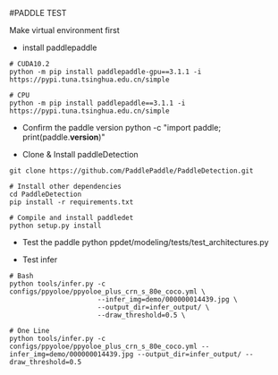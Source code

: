 #PADDLE TEST

Make virtual environment first

- install paddlepaddle
```
# CUDA10.2
python -m pip install paddlepaddle-gpu==3.1.1 -i https://pypi.tuna.tsinghua.edu.cn/simple

# CPU
python -m pip install paddlepaddle==3.1.1 -i https://pypi.tuna.tsinghua.edu.cn/simple

```

- Confirm the paddle version
python -c "import paddle; print(paddle.__version__)"

- Clone & Install paddleDetection
```
git clone https://github.com/PaddlePaddle/PaddleDetection.git

# Install other dependencies
cd PaddleDetection
pip install -r requirements.txt

# Compile and install paddledet
python setup.py install
```
- Test the paddle
python ppdet/modeling/tests/test_architectures.py


- Test infer
```
# Bash
python tools/infer.py -c configs/ppyoloe/ppyoloe_plus_crn_s_80e_coco.yml \
                      --infer_img=demo/000000014439.jpg \
                      --output_dir=infer_output/ \
                      --draw_threshold=0.5 \

# One Line
python tools/infer.py -c configs/ppyoloe/ppyoloe_plus_crn_s_80e_coco.yml --infer_img=demo/000000014439.jpg --output_dir=infer_output/ --draw_threshold=0.5
```
